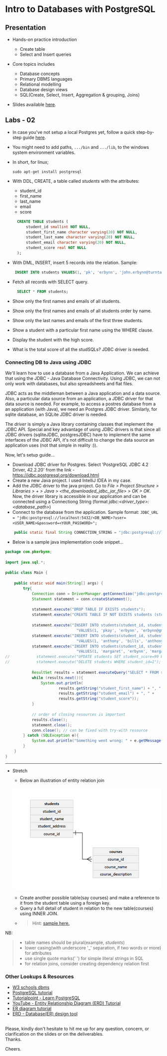 # Intro to Databases with PostgreSQL

## Presentation
* Hands-on practice introduction
    * Create table
    * Select and Insert queries
* Core topics includes
    * Database concepts
    * Primary DBMS languages
    * Relational modelling
    * Database design views
    * SQL(Create, Select, Insert, Aggregation & grouping, Joins)

* Slides available [here](https://docs.google.com/presentation/d/1CuvzXJ5ebdV-zoUfpcPn4WNDjiJBp4CEcWFD5lAeUiw/edit?usp=sharing).

## Labs - 02
* In case you've not setup a local Postgres yet, follow a quick step-by-step guide [here](https://www.postgresqltutorial.com/install-postgresql/). 
* You might need to add paths, ``.../bin`` and ``.../lib``, to the windows system environment variables.
* In short, for linux;
    ```aidl
    sudo apt-get install postgresql
    ``` 
* With DDL, CREATE, a table called *students* with the attributes:
    * student_id
    * first_name
    * last_name
    * email
    * score
    
    ```sql
      CREATE TABLE students (
          student_id smallint NOT NULL,
          student_first_name character varying(20) NOT NULL,
          student_last_name character varying(20) NOT NULL,
          student_email character varying(20) NOT NULL,
          student_score real NOT NULL
      );
    ```
  
* With DML, INSERT, insert 5 records into the relation. Sample: 
    ```sql
     INSERT INTO students VALUES(1, 'pk', 'erbynn', 'john.erbynn@turntabl.io', 82.5);
    ```
* Fetch all records with SELECT query.
    ```sql
      SELECT * FROM students;
    ```
* Show only the first names and emails of all students.
* Show only the first names and emails of all students order by name.
* Show only the last names and emails of the first three students.
* Show a student with a particular first name using the WHERE clause.
* Display the student with the high score.
* What is the total score of all the studSQLs?
 JDBC driver is needed.
 
 
### Connecting DB to Java using JDBC
We'll learn how to use a database from a Java Application. We can achieve that using the JDBC - Java Database Connectivity.
Using JDBC, we can not only work with databases, but also spreadsheets and flat files.

JDBC acts as the middleman between a Java application and a data source. Also, a particular data source from an application, a JDBC driver for that data source is needed.
For example, to access a postres database from a an application (with Java), we need an Postgres JDBC driver. Similarly, for sqlite database, an SQLite JDBC driver is needed.

The *driver* is simply a Java library containing classes that implement the JDBC API. 
Special and key advantage of using JDBC drivers is that since all JDBC drivers (sqliteJDBC, postgresJDBC) have to implement the same interfaces of the JDBC API, it's not difficult to change the data source an application uses (not that simple in reality :)).  

Now, let's setup guide...
* Download JDBC driver for Postgres. Select 'PostgreSQL JDBC 4.2 Driver, 42.2.20' from the link - https://jdbc.postgresql.org/download.html 
* Create a new Java project. I used IntelliJ IDEA in my case.
* Add the JDBC driver to the java project. Go to *File > Project Structure > Libraries > + > Java > <the_downloaded_jdbc_jar_file> > OK > OK*. Now, the driver library is accessible in our application and can be connected using a Connectiong String (format *jdbc:<driver_type>:<database_path>*)
* Connect to the database from the application. Sample format: `JDBC_URL = "jdbc:postgresql://localhost:5432/<DB_NAME>?user=<USER_NAME>&password=<YOUR_PASSWORD>";`
```java
    public static final String CONNECTION_STRING = "jdbc:postgresql://localhost:5432/learnwebdb-play?user=postgres&password=turntabl";
```
* Below is a sample java implementation code snippet...
```java
package com.pkerbynn;

import java.sql.*;

public class Main {

    public static void main(String[] args) {
        try{
            Connection conn = DriverManager.getConnection("jdbc:postgresql://localhost:5432/learnwebdb-play?user=postgres&password=turntabl");
            Statement statement = conn.createStatement();

            statement.execute("DROP TABLE IF EXISTS students");
            statement.execute("CREATE TABLE IF NOT EXISTS students (student_id INTEGER, student_first_name TEXT,student_last_name TEXT, student_email TEXT, student_score INTEGER)");

            statement.execute("INSERT INTO students(student_id, student_first_name, student_last_name, student_email, student_score) " +
                                "VALUES(1, 'pkay', 'erbynn', 'erbynn@gmail.com', 96)");
            statement.execute("INSERT INTO students(student_id, student_first_name, student_last_name, student_email, student_score) " +
                                "VALUES(1, 'anthony', 'bills', 'anthony@gmail.com', 92)");
            statement.execute("INSERT INTO students(student_id, student_first_name, student_last_name, student_email, student_score) " +
                                "VALUES(1, 'margaret', 'erbynn', 'margaret@gmail.com', 98)");
//            statement.execute("UPDATE students SET student_score=99 WHERE student_first_name='pkay'");
//            statement.execute("DELETE students WHERE student_id=1");

            ResultSet results = statement.executeQuery("SELECT * FROM students");
            while (results.next()){
                System.out.println(
                        results.getString("student_first_name") + ", " +
                        results.getString("student_email") + ", " +
                        results.getString("student_score"));
            }

            // order of closing resources is important
            results.close();
            statement.close();
            conn.close(); // can be fixed with try-with resource
        } catch (SQLException e){
            System.out.println("Something went wrong: " + e.getMessage());
        }
    }
}
```

---

* Stretch 
    * Below an illustration of entity relation join
    
    <p align="center">
    <img src="er-join.png" width="500">
    </p>
    
    * Create another possible table(say courses) and make a reference to it from the student table using a foreign key.
    * Query a full detail of student in relation to the new table(courses) using INNER JOIN. 
    * > Hint: [sample here.](https://github.com/pkErbynn/learn-web/blob/master/presentations%20and%20labs/Module%202%20-%20Intro%20to%20Databases%20with%20Postgres/relation-joins.sql)
    

NB:
> * table names should be plural(example, *students*)
> * lower casing(with underscore '_' separation, if two words or more) for attributes
> * use single quote marks(' ') for simple literal strings in SQL 
> * for relation joins, consider creating dependency relation first
 
 ### Other Lookups & Resources
 - [W3 schools dbms](https://www.w3schools.in/dbms/)
 - [PostgreSQL tutorial](https://www.postgresqltutorial.com/)
 - [Tutorialpoint - Learn PostgreSQL](https://www.tutorialspoint.com/postgresql/postgresql_group_by.htm)
 - [YouTube - Entity Relationship Diagram (ERD) Tutorial](https://www.youtube.com/watch?v=QpdhBUYk7Kk)
 - [ER diagram tutorial](https://www.guru99.com/er-diagram-tutorial-dbms.html) 
 - [ERD - Database(ER) design tool](https://erdplus.com/) 

<br>
Please, kindly don't hesitate to hit me up for any question, concern, or clarification on the slides or on the deliverables. 
<br>
Thanks. 

Cheers.
